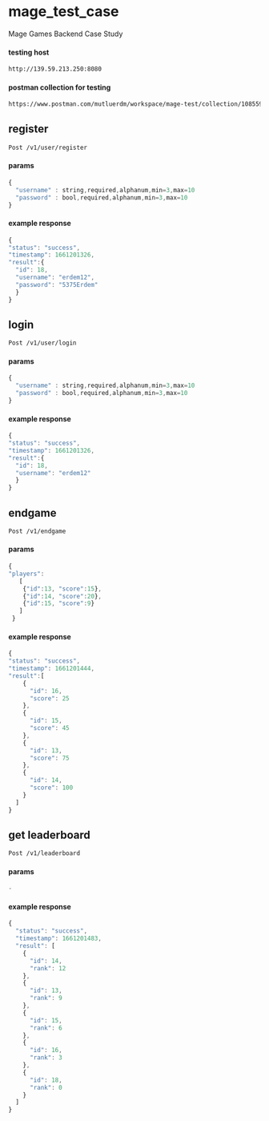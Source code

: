 # mage_test_case
Mage Games Backend Case Study

#### testing host
```sh
http://139.59.213.250:8080
```

#### postman collection for testing
```sh
https://www.postman.com/mutluerdm/workspace/mage-test/collection/1085590-d557e6e6-d46b-4523-ae63-2c4179b711e7?action=share&creator=1085590
```

## register
```sh
Post /v1/user/register
```
#### params

```javascript
{
  "username" : string,required,alphanum,min=3,max=10
  "password" : bool,required,alphanum,min=3,max=10
}
```

#### example response

```javascript
{
"status": "success",
"timestamp": 1661201326,
"result":{
  "id": 18,
  "username": "erdem12",
  "password": "5375Erdem"
  }
}
```

## login
```sh
Post /v1/user/login
```
#### params

```javascript
{
  "username" : string,required,alphanum,min=3,max=10
  "password" : bool,required,alphanum,min=3,max=10
}
```

#### example response

```javascript
{
"status": "success",
"timestamp": 1661201326,
"result":{
  "id": 18,
  "username": "erdem12"
  }
}
```


## endgame
```sh
Post /v1/endgame
```
#### params

```javascript
{
"players":
   [
    {"id":13, "score":15}, 
    {"id":14, "score":20},  
    {"id":15, "score":9}
   ]
 }
```

#### example response

```javascript
{
"status": "success",
"timestamp": 1661201444,
"result":[
    {
      "id": 16,
      "score": 25
    },
    {
      "id": 15,
      "score": 45
    },
    {
      "id": 13,
      "score": 75
    },
    {
      "id": 14,
      "score": 100
    }
  ]
}
```


## get leaderboard
```sh
Post /v1/leaderboard
```
#### params

```javascript
-
```

#### example response

```javascript
{
  "status": "success",
  "timestamp": 1661201483,
  "result": [
    {
      "id": 14,
      "rank": 12
    },
    {
      "id": 13,
      "rank": 9
    },
    {
      "id": 15,
      "rank": 6
    },
    {
      "id": 16,
      "rank": 3
    },
    {
      "id": 18,
      "rank": 0
    }
  ]
}
```
